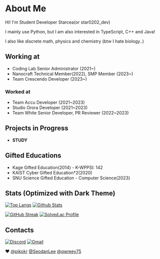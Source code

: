 # About Me
Hi! I'm Student Developer Starcea(or star0202_dev)

I mainly use Python, but I am also interested in TypeScript, C++ and Java!

I also like discrete math, physics and chemistry (btw I hate biology..)

## Working at
- Coding Lab Senior Administrator (2021~)
- Nanocraft Technical Member(2022), SMP Member (2023~)
- Team Crescendo Developer (2023~)

### Worked at
- Team Accu Developer (2021~2023)
- Studio Orora Developer (2021~2023)
- Team White Senior Developer, PR Reviewer (2022~2023)

## Projects in Progress
- **STUDY**

## Gifted Educations
- Kage Gifted Education(2014) - K-WPPSI: 142
- KAIST Cyber Gifted Education\*2(2020)
- SNU Science Gifted Education - Computer Science(2023)


## Stats (Optimized with Dark Theme)
[![Top Langs](https://github-readme-starcea.vercel.app/api/top-langs?username=star0202&langs_count=10&show_icons=true&theme=transparent&layout=compact&hide_border=true&title_color=E8D5D3&text_color=7edac9)](https://github.com/anuraghazra/github-readme-stats)
[![Github Stats](https://github-readme-starcea.vercel.app/api?username=star0202&show_icons=true&theme=transparent&hide_border=true&ring_color=E8D5D3&title_color=E8D5D3&icon_color=E34C26&text_color=7edac9)](https://github.com/anuraghazra/github-readme-stats)

[![GitHub Streak](https://github-readme-streak-stats.herokuapp.com?user=star0202&theme=nightowl&background=FFFFFF00&hide_border=true&ring=E8D5D3&fire=E34C26&sideNums=E8D5D3&sideLabels=E8D5D3)](https://github.com/DenverCoder1/github-readme-streak-stats)
[![Solved.ac Profile](http://mazassumnida.wtf/api/v2/generate_badge?boj=Starcea)](https://solved.ac/Starcea)

## Contacts
[![Discord](https://img.shields.io/badge/Discord-%235865F2.svg?style=for-the-badge&logo=discord&logoColor=white)](https://discord.com/users/798690702635827200)
[![Gmail](https://img.shields.io/badge/Gmail-D14836?style=for-the-badge&logo=gmail&logoColor=white)](mailto:stardev.uwu@gmail.com)

❤️ [@pikokr](https://github.com/pikokr) [@SeodanLee](https://github.com/SeodanLee) [@qwreey75](https://github.com/qwreey75)

